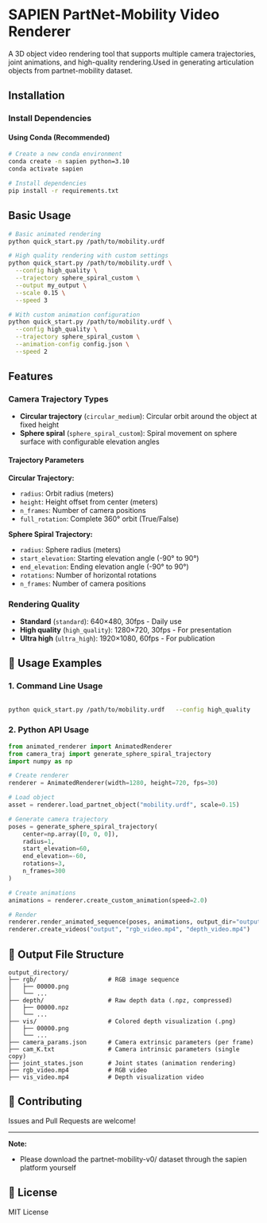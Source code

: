 # SAPIEN PartNet-Mobility Video Renderer

A 3D object video rendering tool that supports multiple camera trajectories, joint animations, and high-quality rendering.Used in generating articulation objects from partnet-mobility dataset.

##  Installation

### Install Dependencies

#### Using Conda (Recommended)
```bash
# Create a new conda environment
conda create -n sapien python=3.10
conda activate sapien

# Install dependencies
pip install -r requirements.txt
```

## Basic Usage
```bash
# Basic animated rendering
python quick_start.py /path/to/mobility.urdf

# High quality rendering with custom settings
python quick_start.py /path/to/mobility.urdf \
  --config high_quality \
  --trajectory sphere_spiral_custom \
  --output my_output \
  --scale 0.15 \
  --speed 3

# With custom animation configuration
python quick_start.py /path/to/mobility.urdf \
  --config high_quality \
  --trajectory sphere_spiral_custom \
  --animation-config config.json \
  --speed 2
```

##  Features

###  Camera Trajectory Types
- **Circular trajectory** (`circular_medium`): Circular orbit around the object at fixed height
- **Sphere spiral** (`sphere_spiral_custom`): Spiral movement on sphere surface with configurable elevation angles

#### Trajectory Parameters
**Circular Trajectory:**
- `radius`: Orbit radius (meters)
- `height`: Height offset from center (meters)  
- `n_frames`: Number of camera positions
- `full_rotation`: Complete 360° orbit (True/False)

**Sphere Spiral Trajectory:**
- `radius`: Sphere radius (meters)
- `start_elevation`: Starting elevation angle (-90° to 90°)
- `end_elevation`: Ending elevation angle (-90° to 90°)
- `rotations`: Number of horizontal rotations
- `n_frames`: Number of camera positions


###  Rendering Quality

- **Standard** (`standard`): 640×480, 30fps - Daily use
- **High quality** (`high_quality`): 1280×720, 30fps - For presentation
- **Ultra high** (`ultra_high`): 1920×1080, 60fps - For publication



## 🔨 Usage Examples

### 1. Command Line Usage
```bash

python quick_start.py /path/to/mobility.urdf   --config high_quality   --trajectory sphere_spiral_custom  --output usb --scale 0.15 --rotation 90 --speed 3 --animation-config config

```

### 2. Python API Usage
```python
from animated_renderer import AnimatedRenderer
from camera_traj import generate_sphere_spiral_trajectory
import numpy as np

# Create renderer
renderer = AnimatedRenderer(width=1280, height=720, fps=30)

# Load object
asset = renderer.load_partnet_object("mobility.urdf", scale=0.15)

# Generate camera trajectory
poses = generate_sphere_spiral_trajectory(
    center=np.array([0, 0, 0]),
    radius=1,
    start_elevation=60,
    end_elevation=-60,
    rotations=3,
    n_frames=300
)

# Create animations
animations = renderer.create_custom_animation(speed=2.0)

# Render
renderer.render_animated_sequence(poses, animations, output_dir="output")
renderer.create_videos("output", "rgb_video.mp4", "depth_video.mp4")
```


## 📁 Output File Structure
```
output_directory/
├── rgb/                    # RGB image sequence
│   ├── 00000.png
│   └── ...
├── depth/                  # Raw depth data (.npz, compressed)
│   ├── 00000.npz
│   └── ...
├── vis/                    # Colored depth visualization (.png)
│   ├── 00000.png
│   └── ...
├── camera_params.json      # Camera extrinsic parameters (per frame)
├── cam_K.txt               # Camera intrinsic parameters (single copy)
├── joint_states.json       # Joint states (animation rendering)
├── rgb_video.mp4           # RGB video
├── vis_video.mp4           # Depth visualization video
```






## 🤝 Contributing

Issues and Pull Requests are welcome!

---
**Note:**
- Please download the partnet-mobility-v0/ dataset through the sapien platform yourself

## 📄 License

MIT License
